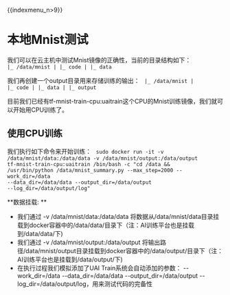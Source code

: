 {{indexmenu_n>9}}

# 本地Mnist测试
我们可以在云主机中测试Mnist镜像的正确性，当前的目录结构如下：
<code>
|_ /data/mnist
|  |_ code
|  |_ data
</code>

我们再创建一个output目录用来存储训练的输出：
<code>
|_ /data/mnist
|  |_ code
|  |_ data
|  |_ output
</code>

目前我们已经有tf-mnist-train-cpu:uaitrain这个CPU的Mnist训练镜像，我们就可以开始用CPU训练了。

## 使用CPU训练
我们执行如下命令来开始训练：
<code>
sudo docker run -it -v /data/mnist/data:/data/data -v /data/mnist/output:/data/output tf-mnist-train-cpu:uaitrain /bin/bash -c "cd /data && /usr/bin/python /data/mnist_summary.py --max_step=2000 --work_dir=/data --data_dir=/data/data --output_dir=/data/output --log_dir=/data/output/log"
</code>

**数据挂载: **

  * 我们通过 -v /data/mnist/data:/data/data 将数据从/data/mnist/data目录挂载到docker容器中的/data/data/目录下（注：AI训练平台也是挂载到/data/data/下)
  * 我们通过 -v /data/mnist/output:/data/output 将输出路径/data/mnist/output目录挂载到docker容器中的/data/output/目录下（注：AI训练平台也是挂载到/data/output/下) 
  * 在执行过程我们模拟添加了UAI Train系统会自动添加的参数： \-\-work\_dir=/data \-\-data\_dir=/data/data \-\-output\_dir=/data/output \-\-log\_dir=/data/output/log，用来测试代码的完备性